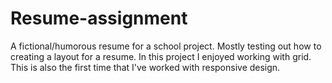 # Resume-assignment
A fictional/humorous resume for a school project. Mostly testing out how to creating a layout for a resume. In this project I enjoyed working with grid. This is also the first time that I've worked with responsive design.
